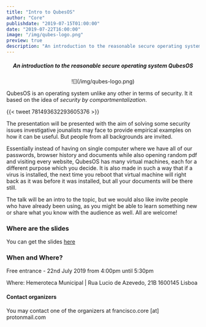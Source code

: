```yaml
---
title: "Intro to QubesOS"
author: "Core"
publishdate: "2019-07-15T01:00:00"
date: "2019-07-22T16:00:00"
image: "/img/qubes-logo.png"
preview: true
description: "An introduction to the reasonable secure operating system QubesOS. It uses virtual machines to separate the variosu domains of your life."
---
```


##### <center>**An introduction to the reasonable secure operating system QubesOS**</center>

<center>![](/img/qubes-logo.png)</center>

QubesOS is an operating system unlike any other in terms of security. It it based on the idea of *security by compartmentalization*.

{{< tweet 781493632293605376 >}}

The presentation will be presented with the aim of solving some security issues investigative jounalists may face to provide empirical
examples on how it can be useful. But people from all backgrounds are invited.

Essentially instead of having on single computer where we have all of our passwords, browser history and documents while also opening random pdf and visiting every website,
QubesOS has many virtual machines, each for a different purpose which you decide. It is also made in such a way that if a virus is installed,
the next time you reboot that virtual machine will right back as it was before it was installed, but all your documents will be there still.

The talk will be an intro to the topic, but we would also like invite people who have already been using, as you might be able to learn something new or share what you know with the audience as well. All are welcome!

### Where are the slides

You can get the slides [here](/en/resources/qubes-journalists)

### When and Where?

Free entrance - 22nd July 2019 from 4:00pm until 5:30pm

Where: Hemeroteca Municipal | Rua Lucio de Azevedo, 21B 1600145 Lisboa

#### Contact organizers
You may contact one of the organizers at francisco.core [at] protonmail.com
